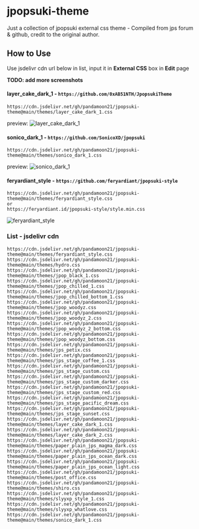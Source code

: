 # jpopsuki-theme
Just a collection of jpopsuki external css theme - Compiled from jps forum & github, credit to the original author.

## How to Use
Use jsdelivr cdn url below in list, input it in **External CSS** box in **Edit** page

**TODO: add more screenshots**

#### layer_cake_dark_1 - `https://github.com/0xAB51NTH/JpopsukiTheme`
```
https://cdn.jsdelivr.net/gh/pandamoon21/jpopsuki-theme@main/themes/layer_cake_dark_1.css
```
preview:
![layer_cake_dark_1](https://i.postimg.cc/Sxx9Xcc1/msedge-y-N34h6-Si-Vf.png)

#### sonico_dark_1 - `https://github.com/SonicoXD/jpopsuki`
```
https://cdn.jsdelivr.net/gh/pandamoon21/jpopsuki-theme@main/themes/sonico_dark_1.css
```
preview:
![sonico_dark_1](https://i.postimg.cc/bvKSFMW4/msedge-Rflzr-WBw-Tg.png)

#### feryardiant_style - `https://github.com/feryardiant/jpopsuki-style`
```
https://cdn.jsdelivr.net/gh/pandamoon21/jpopsuki-theme@main/themes/feryardiant_style.css
or
https://feryardiant.id/jpopsuki-style/style.min.css
```
![feryardiant_style](https://i.postimg.cc/Z5pGdyZ3/00-Cover.png)


### List - jsdelivr cdn
```
https://cdn.jsdelivr.net/gh/pandamoon21/jpopsuki-theme@main/themes/feryardiant_style.css
https://cdn.jsdelivr.net/gh/pandamoon21/jpopsuki-theme@main/themes/hydro.css
https://cdn.jsdelivr.net/gh/pandamoon21/jpopsuki-theme@main/themes/jpop_black_1.css
https://cdn.jsdelivr.net/gh/pandamoon21/jpopsuki-theme@main/themes/jpop_chilled_1.css
https://cdn.jsdelivr.net/gh/pandamoon21/jpopsuki-theme@main/themes/jpop_chilled_bottom_1.css
https://cdn.jsdelivr.net/gh/pandamoon21/jpopsuki-theme@main/themes/jpop_woodyz.css
https://cdn.jsdelivr.net/gh/pandamoon21/jpopsuki-theme@main/themes/jpop_woodyz_2.css
https://cdn.jsdelivr.net/gh/pandamoon21/jpopsuki-theme@main/themes/jpop_woodyz_2_bottom.css
https://cdn.jsdelivr.net/gh/pandamoon21/jpopsuki-theme@main/themes/jpop_woodyz_bottom.css
https://cdn.jsdelivr.net/gh/pandamoon21/jpopsuki-theme@main/themes/jps_petix.css
https://cdn.jsdelivr.net/gh/pandamoon21/jpopsuki-theme@main/themes/jps_stage_coffee_1.css
https://cdn.jsdelivr.net/gh/pandamoon21/jpopsuki-theme@main/themes/jps_stage_custom.css
https://cdn.jsdelivr.net/gh/pandamoon21/jpopsuki-theme@main/themes/jps_stage_custom_darker.css
https://cdn.jsdelivr.net/gh/pandamoon21/jpopsuki-theme@main/themes/jps_stage_custom_red.css
https://cdn.jsdelivr.net/gh/pandamoon21/jpopsuki-theme@main/themes/jps_stage_pacific_dream.css
https://cdn.jsdelivr.net/gh/pandamoon21/jpopsuki-theme@main/themes/jps_stage_sunset.css
https://cdn.jsdelivr.net/gh/pandamoon21/jpopsuki-theme@main/themes/layer_cake_dark_1.css
https://cdn.jsdelivr.net/gh/pandamoon21/jpopsuki-theme@main/themes/layer_cake_dark_2.css
https://cdn.jsdelivr.net/gh/pandamoon21/jpopsuki-theme@main/themes/paper_plain_jps_magma_dark.css
https://cdn.jsdelivr.net/gh/pandamoon21/jpopsuki-theme@main/themes/paper_plain_jps_ocean_dark.css
https://cdn.jsdelivr.net/gh/pandamoon21/jpopsuki-theme@main/themes/paper_plain_jps_ocean_light.css
https://cdn.jsdelivr.net/gh/pandamoon21/jpopsuki-theme@main/themes/post_office.css
https://cdn.jsdelivr.net/gh/pandamoon21/jpopsuki-theme@main/themes/shiro.css
https://cdn.jsdelivr.net/gh/pandamoon21/jpopsuki-theme@main/themes/slyyxp_style_1.css
https://cdn.jsdelivr.net/gh/pandamoon21/jpopsuki-theme@main/themes/slyyxp_whatlove.css
https://cdn.jsdelivr.net/gh/pandamoon21/jpopsuki-theme@main/themes/sonico_dark_1.css
```